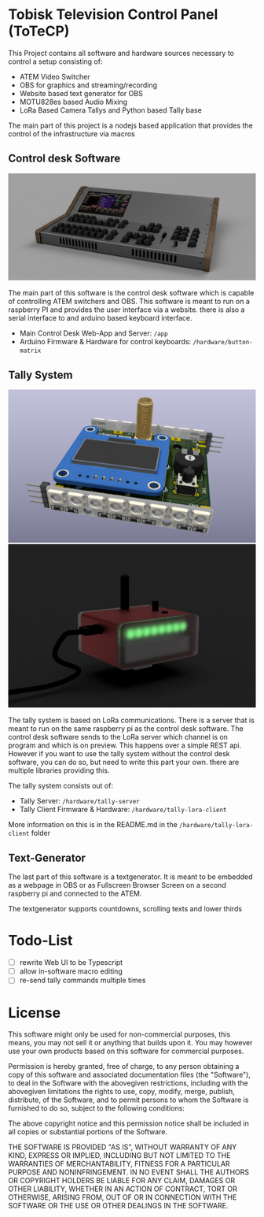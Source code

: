 # Tobisk Television Control Panel (ToTeCP)

This Project contains all software and hardware sources necessary to control a setup consisting of:

- ATEM Video Switcher
- OBS for graphics and streaming/recording
- Website based text generator for OBS
- MOTU828es based Audio Mixing
- LoRa Based Camera Tallys and Python based Tally base

The main part of this project is a nodejs based application that provides the control of the infrastructure via macros

## Control desk Software

![Control Desk](docs/desk.jpg)

The main part of this software is the control desk software which is capable of controlling ATEM switchers and OBS. This software is meant to run on a raspberry PI and provides the user interface via a website. there is also a serial interface to and arduino based keyboard interface.

- Main Control Desk Web-App and Server: `/app`
- Arduino Firmware & Hardware for control keyboards: `/hardware/button-matrix`

## Tally System

![Tally PCB](docs/tally-pcb.png)
![Tally Enclosure](docs/tally-enclosure.jpg)

The tally system is based on LoRa communications.
There is a server that is meant to run on the same raspberry pi as the control desk software. The control desk software sends to the LoRa server which channel is on program and which is on preview. This happens over a simple REST api.
However if you want to use the tally system without the control desk software, you can do so, but need to write this part your own. there are multiple libraries providing this.

The tally system consists out of:

- Tally Server: `/hardware/tally-server`
- Tally Client Firmware & Hardware: `/hardware/tally-lora-client`

More information on this is in the README.md in the `/hardware/tally-lora-client` folder

## Text-Generator

The last part of this software is a textgenerator. It is meant to be embedded as a webpage in OBS or as Fullscreen Browser Screen on a second raspberry pi and connected to the ATEM.

The textgenerator supports countdowns, scrolling texts and lower thirds

# Todo-List

- [ ] rewrite Web UI to be Typescript
- [ ] allow in-software macro editing
- [ ] re-send tally commands multiple times

# License

This software might only be used for non-commercial purposes, this means, you may not sell it or anything that builds upon it. You may however use your own products based on this software for commercial purposes.

Permission is hereby granted, free of charge, to any person obtaining a copy of this software and associated documentation files (the "Software"), to deal in the Software with the abovegiven restrictions, including with the abovegiven limitations the rights to use, copy, modify, merge, publish, distribute, of the Software, and to permit persons to whom the Software is furnished to do so, subject to the following conditions:

The above copyright notice and this permission notice shall be included in all copies or substantial portions of the Software.

THE SOFTWARE IS PROVIDED "AS IS", WITHOUT WARRANTY OF ANY KIND, EXPRESS OR IMPLIED, INCLUDING BUT NOT LIMITED TO THE WARRANTIES OF MERCHANTABILITY, FITNESS FOR A PARTICULAR PURPOSE AND NONINFRINGEMENT. IN NO EVENT SHALL THE AUTHORS OR COPYRIGHT HOLDERS BE LIABLE FOR ANY CLAIM, DAMAGES OR OTHER LIABILITY, WHETHER IN AN ACTION OF CONTRACT, TORT OR OTHERWISE, ARISING FROM, OUT OF OR IN CONNECTION WITH THE SOFTWARE OR THE USE OR OTHER DEALINGS IN THE SOFTWARE.
